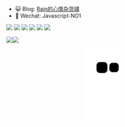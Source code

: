 - 😺 Blog: <a href="https://blog.abplan.top" target="_blank">Rain的心情杂货铺</a>
- 💬 Wechat: Javascript-NO1

[![](https://img.shields.io/badge/-Vue.js-4FC08D?style=flat-square&logo=vue.js&logoColor=fff)](#)
[![](https://img.shields.io/badge/-React-61DAFB?style=flat-square&logo=React&logoColor=000)](#)
[![](https://img.shields.io/badge/-TypeScript-3178C6?style=flat-square&logo=TypeScript&logoColor=fff)](#)
[![](https://img.shields.io/badge/-Node.js-339933?style=flat-square&logo=Node.js&logoColor=fff)](#)
[![](https://img.shields.io/badge/-Docker-2496ED?style=flat-square&logo=Docker&logoColor=FFF)](#)
[![](https://img.shields.io/badge/Visual%20Studio%20Code-000000?style=flat-square&logo=Visual%20Studio%20Code&logoColor=007ACC)](#)

<img height="137px" src="https://github-readme-stats.vercel.app/api?username=12ain&hide_title=true&hide_border=true&show_icons=true&include_all_commits=true&line_height=21&bg_color=0,FFCCCC,FFD479,FFFC79,73FA79&theme=graywhite&locale=cn" /><img height="137px" src="https://github-readme-stats.vercel.app/api/top-langs/?username=12ain&hide_title=true&hide_border=true&layout=compact&bg_color=0,73FA79,73FDFF,D783FF&theme=graywhite&locale=cn"/>

<div align="center">
  <img src="https://raw.githubusercontent.com/12ain/12ain/output/github-contribution-grid-snake.svg"/>
</div>
